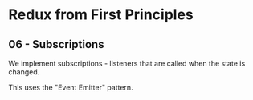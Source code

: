 # Redux from First Principles

## 06 - Subscriptions

We implement subscriptions - listeners that are called when the state is changed.

This uses the "Event Emitter" pattern.